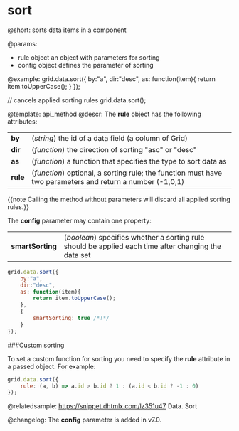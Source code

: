 sort
==========

@short:
sorts data items in a component

@params:
- rule		object		an object with parameters for sorting
- config	object		defines the parameter of sorting



@example:
grid.data.sort({
    by:"a",
    dir:"desc",
    as: function(item){
        return item.toUpperCase(); 
    }
});

// cancels applied sorting rules
grid.data.sort();

@template: api_method
@descr:
The **rule** object has the following attributes:

<table class="webixdoc_links">
	<tbody>
        <tr>
			<td class="webixdoc_links0"><b>by</b></td>
			<td>(<i>string</i>) the id of a data field (a column of Grid)</td>
		</tr>
        <tr>
			<td class="webixdoc_links0"><b>dir</b></td>
			<td>(<i>function</i>) the direction of sorting "asc" or "desc"</td>
		</tr>
        <tr>
			<td class="webixdoc_links0"><b>as</b></td>
			<td>(<i>function</i>) a function that specifies the type to sort data as</td>
		</tr>
        <tr>
			<td class="webixdoc_links0"><b>rule</b></td>
			<td>(<i>function</i>) optional, a sorting rule; the function must have two parameters and return a number (-1,0,1)</td>
		</tr>
    </tbody>
</table>

{{note Calling the method without parameters will discard all applied sorting rules.}}

The **config** parameter may contain one property:

<table class="webixdoc_links">
	<tbody>
        <tr>
			<td class="webixdoc_links0"><b>smartSorting</b></td>
			<td>(<i>boolean</i>) specifies whether a sorting rule should be applied each time after changing the data set
            </td>
		</tr>
    </tbody>
</table>	

~~~js
grid.data.sort({
    by:"a",
    dir:"desc",
    as: function(item){
        return item.toUpperCase(); 
    },
	{
		smartSorting: true /*!*/
	}
});
~~~

###Custom sorting

To set a custom function for sorting you need to specify the **rule** attribute in a passed object. For example:

~~~js
grid.data.sort({
    rule: (a, b) => a.id > b.id ? 1 : (a.id < b.id ? -1 : 0) 
});
~~~

@relatedsample: https://snippet.dhtmlx.com/lz351u47	Data. Sort

@changelog: 
The **config** parameter is added in v7.0. 